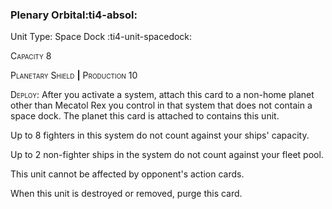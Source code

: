### **Plenary Orbital**:ti4-absol:

Unit Type: Space Dock :ti4-unit-spacedock: 

<span style="font-variant:small-caps;">Capacity 8</span>

<span style="font-variant:small-caps;">Planetary Shield</span> __|__ <span style="font-variant:small-caps;">Production 1</span>0

<span style="font-variant:small-caps;">Deploy</span>: After you activate a system, attach this card to a non-home planet other than Mecatol Rex you control in that system that does not contain a space dock. The planet this card is attached to contains this unit. 

Up to 8 fighters in this system do not count against your ships' capacity. 

Up to 2 non-fighter ships in the system do not count against your fleet pool. 

This unit cannot be affected by opponent's action cards.  

When this unit is destroyed or removed, purge this card.